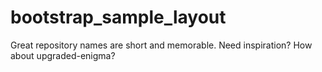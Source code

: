 # bootstrap_sample_layout
Great repository names are short and memorable. Need inspiration? How about upgraded-enigma?
